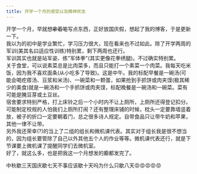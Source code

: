 ```yaml
---
title: 开学一个月的感受以及精神状态
---
```


开学一个月，早就想~~拿着笔~~写点东西，正好放国庆假，想起了我的博客，于是更新一下。  
我以为的初中是学业繁忙，学习压力很大，现在看来也不过如此。除了开学两周的军训(美其名曰适应性训练)特别累，剩下两周也还行。  
军训其实也就是站军姿、练"军体拳"(其实更像花拳绣腿)。不过确实特别累。  
关于食堂，可以说素菜总是比肉菜多，而且只能打一个素菜一个肉菜。我每天吃米饭，因为我不喜欢面条(从小吃多了导致)。这是中午。我的标配早餐是一碗汤(可能会喝疙瘩汤、豆浆和米汤)、一碗菜和一颗蛋，如果抢到手抓饼或肉夹馍(极其稀少的美食)就是一碗汤和一个手抓饼或肉夹馍，标配晚餐是一碗汤和一碗菜。菜有可能是腌豆芽或土豆丝。  
宿舍要求特别严格，打上床铃之后一个小时内不让上厕所，上厕所还得登记扣分。可能制定校规的人怕我们上厕所打闹？还有整理床铺的时候，枕头一定要靠墙竖着放，被子的折口一定要朝着门，总之很多诗人规定。自带食品只让带牛奶和苹果，其他一律不让带。  
另外我还荣幸(?)的当上了二组的组长和微机课代表。其实对于组长我是很不想当的，因为组长要管除了自己以外其他五个人的作业等等。微机课代表还行，就是下节课要上微机课了提醒同学们去微机室。  
好了，就这么多，也是把我这一个月想发的癫都发完了。  
  
  
  
  
中秋歇三天国庆歇七天不事应该歇十天吗为什么只歇八天😡😡😡😡😡  